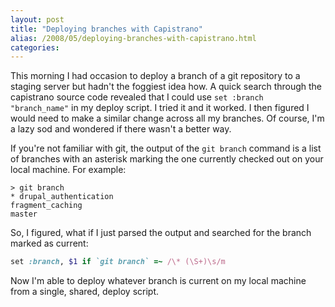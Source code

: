 ```yaml
---
layout: post
title: "Deploying branches with Capistrano"
alias: /2008/05/deploying-branches-with-capistrano.html
categories:
---
```

This morning I had occasion to deploy a branch of a git repository to a staging server but hadn't the foggiest idea how. A quick search through the capistrano source code revealed that I could use `set :branch "branch_name"` in my deploy script. I tried it and it worked. I then figured I would need to make a similar change across all my branches. Of course, I'm a lazy sod and wondered if there wasn't a better way.

If you're not familiar with git, the output of the `git branch` command is a list of branches with an asterisk marking the one currently checked out on your local machine. For example:

``` console
> git branch
* drupal_authentication
fragment_caching
master
```

So, I figured, what if I just parsed the output and searched for the branch marked as current:

``` ruby
set :branch, $1 if `git branch` =~ /\* (\S+)\s/m
```

Now I'm able to deploy whatever branch is current on my local machine from a single, shared, deploy script.
